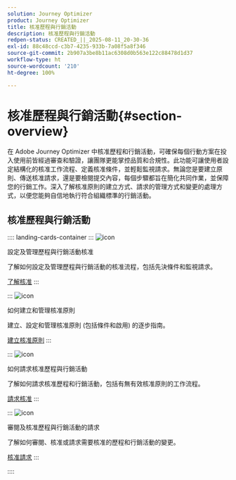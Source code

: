 ```yaml
---
solution: Journey Optimizer
product: Journey Optimizer
title: 核准歷程與行銷活動
description: 核准歷程與行銷活動
redpen-status: CREATED_||_2025-08-11_20-30-36
exl-id: 88c48ccd-c3b7-4235-933b-7a08f5a8f346
source-git-commit: 2b907a3be8b11ac6308d0b563e122c88478d1d37
workflow-type: ht
source-wordcount: '210'
ht-degree: 100%

---
```


# 核准歷程與行銷活動{#section-overview}

在 Adobe Journey Optimizer 中核准歷程和行銷活動，可確保每個行動方案在投入使用前皆經過審查和驗證，讓團隊更能掌控品質和合規性。此功能可讓使用者設定結構化的核准工作流程、定義核准條件，並輕鬆監視請求。無論您是要建立原則、傳送核准請求，還是要檢閱提交內容，每個步驟都旨在簡化共同作業，並保障您的行銷工作。深入了解核准原則的建立方式、請求的管理方式和變更的處理方式，以便您能夠自信地執行符合組織標準的行銷活動。

## 核准歷程與行銷活動

:::: landing-cards-container
:::
![icon](https://cdn.experienceleague.adobe.com/icons/book.svg?lang=zh-Hant)

設定及管理歷程與行銷活動核准

了解如何設定及管理歷程與行銷活動的核准流程，包括先決條件和監視請求。

[了解核准](../using/test-approve/gs-approval.md)
:::

:::
![icon](https://cdn.experienceleague.adobe.com/icons/gear.svg?lang=zh-Hant)

如何建立和管理核准原則

建立、設定和管理核准原則 (包括條件和啟用) 的逐步指南。

[建立核准原則](../using/test-approve/approval-policies.md)
:::

:::
![icon](https://cdn.experienceleague.adobe.com/icons/list-check.svg?lang=zh-Hant)

如何請求核准歷程與行銷活動

了解如何請求核准歷程和行銷活動，包括有無有效核准原則的工作流程。

[請求核准](../using/test-approve/request-approval.md)
:::

:::
![icon](https://cdn.experienceleague.adobe.com/icons/shield-halved.svg?lang=zh-Hant)

審閱及核准歷程與行銷活動的請求

了解如何審閱、核准或請求需要核准的歷程和行銷活動的變更。

[核准請求](../using/test-approve/review-approve-request.md)
:::

::::
